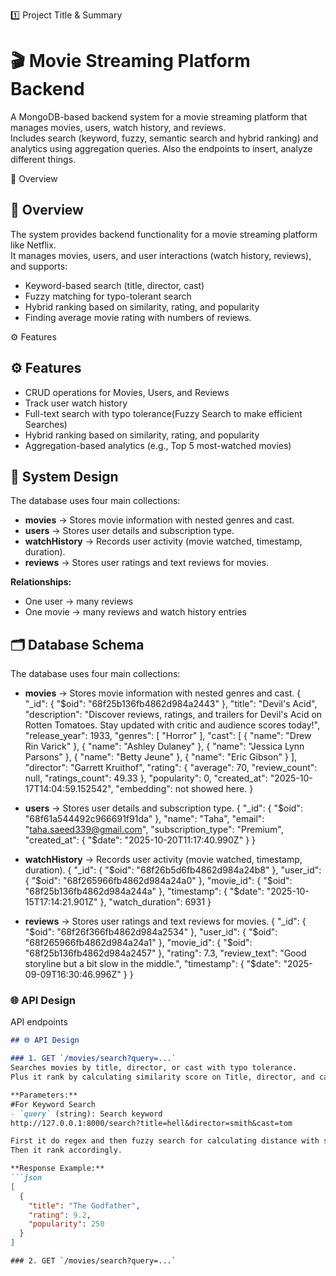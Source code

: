 1️⃣ Project Title & Summary
# 🎬 Movie Streaming Platform Backend

A MongoDB-based backend system for a movie streaming platform that manages movies, users, watch history, and reviews.  
Includes search (keyword, fuzzy, semantic search and hybrid ranking) and analytics using aggregation queries. Also the endpoints to insert, analyze different things.

📘 Overview
## 🧩 Overview
The system provides backend functionality for a movie streaming platform like Netflix.  
It manages movies, users, and user interactions (watch history, reviews), and supports:
- Keyword-based search (title, director, cast)
- Fuzzy matching for typo-tolerant search
- Hybrid ranking based on similarity, rating, and popularity
- Finding average movie rating with numbers of reviews.

⚙️ Features
## ⚙️ Features
- CRUD operations for Movies, Users, and Reviews
- Track user watch history
- Full-text search with typo tolerance(Fuzzy Search to make efficient Searches)
- Hybrid ranking based on similarity, rating, and popularity
- Aggregation-based analytics (e.g., Top 5 most-watched movies)


## 🧠 System Design
The database uses four main collections:

- **movies** → Stores movie information with nested genres and cast.
- **users** → Stores user details and subscription type.
- **watchHistory** → Records user activity (movie watched, timestamp, duration).
- **reviews** → Stores user ratings and text reviews for movies.

**Relationships:**
- One user → many reviews
- One movie → many reviews and watch history entries


## 🗂️ Database Schema
The database uses four main collections:

- **movies** → Stores movie information with nested genres and cast.
{
  "_id": {
    "$oid": "68f25b136fb4862d984a2443"
  },
  "title": "Devil's Acid",
  "description": "Discover reviews, ratings, and trailers for Devil's Acid on Rotten Tomatoes. Stay updated with critic and audience scores today!",
  "release_year": 1933,
  "genres": [
    "Horror"
  ],
  "cast": [
    {
      "name": "Drew Rin Varick"
    },
    {
      "name": "Ashley Dulaney"
    },
    {
      "name": "Jessica Lynn Parsons"
    },
    {
      "name": "Betty Jeune"
    },
    {
      "name": "Eric Gibson"
    }
  ],
  "director": "Garrett Kruithof",
  "rating": {
    "average": 70,
    "review_count": null,
    "ratings_count": 49.33
  },
  "popularity": 0,
  "created_at": "2025-10-17T14:04:59.152542",
  "embedding": not showed here.
}
- **users** → Stores user details and subscription type.
{
  "_id": {
    "$oid": "68f61a544492c966691f91da"
  },
  "name": "Taha",
  "email": "taha.saeed339@gmail.com",
  "subscription_type": "Premium",
  "created_at": {
    "$date": "2025-10-20T11:17:40.990Z"
  }
}

- **watchHistory** → Records user activity (movie watched, timestamp, duration).
{
  "_id": {
    "$oid": "68f26b5d6fb4862d984a24b8"
  },
  "user_id": {
    "$oid": "68f265966fb4862d984a24a0"
  },
  "movie_id": {
    "$oid": "68f25b136fb4862d984a244a"
  },
  "timestamp": {
    "$date": "2025-10-15T17:14:21.901Z"
  },
  "watch_duration": 6931
}
- **reviews** → Stores user ratings and text reviews for movies.
{
  "_id": {
    "$oid": "68f26f366fb4862d984a2534"
  },
  "user_id": {
    "$oid": "68f265966fb4862d984a24a1"
  },
  "movie_id": {
    "$oid": "68f25b136fb4862d984a2457"
  },
  "rating": 7.3,
  "review_text": "Good storyline but a bit slow in the middle.",
  "timestamp": {
    "$date": "2025-09-09T16:30:46.996Z"
  }
}

###  **🌐 API Design**
API endpoints

```markdown
## 🌐 API Design

### 1. GET `/movies/search?query=...`
Searches movies by title, director, or cast with typo tolerance.
Plus it rank by calculating similarity score on Title, director, and cast. It gives final ranking by summation of title, cast, director score.

**Parameters:**
#For Keyword Search
- `query` (string): Search keyword
http://127.0.0.1:8000/search?title=hell&director=smith&cast=tom

First it do regex and then fuzzy search for calculating distance with stored values.
Then it rank accordingly.

**Response Example:**
```json
[
  {
    "title": "The Godfather",
    "rating": 9.2,
    "popularity": 250
  }
]

### 2. GET `/movies/search?query=...`
